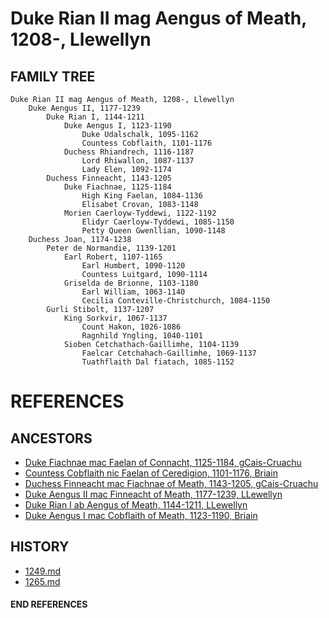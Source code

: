 # Duke Rian II mag Aengus of Meath, 1208-, Llewellyn

## FAMILY TREE 
```
Duke Rian II mag Aengus of Meath, 1208-, Llewellyn
	Duke Aengus II, 1177-1239
		Duke Rian I, 1144-1211
			Duke Aengus I, 1123-1190
				Duke Udalschalk, 1095-1162
				Countess Cobflaith, 1101-1176
			Duchess Rhiandrech, 1116-1187
				Lord Rhiwallon, 1087-1137
				Lady Elen, 1092-1174
		Duchess Finneacht, 1143-1205
			Duke Fiachnae, 1125-1184
				High King Faelan, 1084-1136
				Elisabet Crovan, 1083-1148			
			Morien Caerloyw-Tyddewi, 1122-1192
				Elidyr Caerloyw-Tyddewi, 1085-1150
				Petty Queen Gwenllian, 1090-1148
	Duchess Joan, 1174-1238
		Peter de Normandie, 1139-1201
			Earl Robert, 1107-1165
				Earl Humbert, 1090-1120
				Countess Luitgard, 1090-1114
			Griselda de Brionne, 1103-1180
				Earl William, 1063-1140
				Cecilia Conteville-Christchurch, 1084-1150
		Gurli Stibolt, 1137-1207
			King Sorkvir, 1067-1137
				Count Hakon, 1026-1086
				Ragnhild Yngling, 1040-1101
			Sioben Cetchathach-Gaillimhe, 1104-1139
				Faelcar Cetchahach-Gaillimhe, 1069-1137
				Tuathflaith Dal fiatach, 1085-1152
```


# REFERENCES

## ANCESTORS
* [Duke Fiachnae mac Faelan of Connacht, 1125-1184, gCais-Cruachu](fiachnae_mac_faelan_1125.md)
* [Countess Cobflaith nic Faelan of Ceredigion, 1101-1176, Briain](cobflaith_nic_faelan_1101.md)
* [Duchess Finneacht mac Fiachnae of Meath, 1143-1205, gCais-Cruachu](finneacht_mac_fiachnae_1143.md)
* [Duke Aengus II mac Finneacht of Meath, 1177-1239, LLewellyn](aengus_ii_mac_finneacht_1177.md)
* [Duke Rian I ab Aengus of Meath, 1144-1211, LLewellyn](rian_i_ab_aengus_1144.md)
* [Duke Aengus I mac Cobflaith of Meath, 1123-1190, Briain](aengus_i_mac_cobflaith_1123.md)

## HISTORY
* [1249.md](../h/1249.md)
* [1265.md](../h/1265.md)
#### END REFERENCES